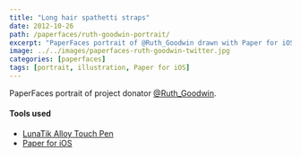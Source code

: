 ```yaml
---
title: "Long hair spathetti straps"
date: 2012-10-26
path: /paperfaces/ruth-goodwin-portrait/
excerpt: "PaperFaces portrait of @Ruth_Goodwin drawn with Paper for iOS on an iPad."
image: ../../images/paperfaces-ruth-goodwin-twitter.jpg
categories: [paperfaces]
tags: [portrait, illustration, Paper for iOS]
---
```


PaperFaces portrait of project donator [@Ruth_Goodwin](https://twitter.com/Ruth_Goodwin).

#### Tools used

- [LunaTik Alloy Touch Pen](https://www.amazon.com/gp/product/B00821TR7G/ref=as_li_ss_tl?ie=UTF8&tag=mademist-20&linkCode=as2&camp=1789&creative=390957&creativeASIN=B00821TR7G)
- [Paper for iOS](https://paper.bywetransfer.com/)
